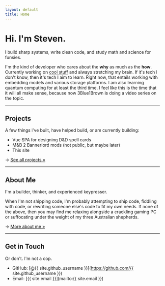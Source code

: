 ```yaml
---
layout: default
title: Home
---
```


# Hi. I'm Steven.

I build sharp systems, write clean code, and study math and science for funsies.

I'm the kind of developer who cares about the **why** as much as the **how**. Currently working on [cool stuff](/projects) and always stretching my brain. If it's tech I don't know, then it's tech I aim to learn. Right now, that entails working with embedding models and various storage platforms. I am also learning quantum computing for at least the third time. I feel like this is the time that it will all make sense, because now 3Blue1Brown is doing a video series on the topic.

---

## Projects  
A few things I've built, have helped build, or am currently building:

- Vue SPA for designing D&D spell cards
- M&B 2 Bannerlord mods (not public, but maybe later)
- This site

→ [See all projects »](/projects)

---

## About Me

I'm a builder, thinker, and experienced keypresser.

When I'm not shipping code, I'm probably attempting to ship code, fiddling with code, or rewriting someone else's code to fit my own needs. If none of the above, then you may find me relaxing alongside a crackling gaming PC or suffocating under the weight of my three Australian shepherds.

→ [More about me »](/about)

---

## Get in Touch
Or don't. I'm not a cop.
- GitHub: [@{{ site.github_username }}](https://github.com/{{ site.github_username }})
- Email: [{{ site.email }}](mailto:{{ site.email }})
